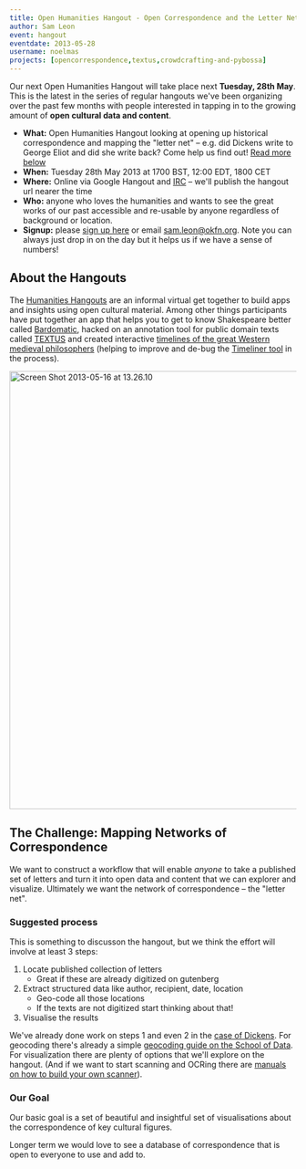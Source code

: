 ```yaml
---
title: Open Humanities Hangout - Open Correspondence and the Letter Net
author: Sam Leon
event: hangout
eventdate: 2013-05-28
username: noelmas
projects: [opencorrespondence,textus,crowdcrafting-and-pybossa]
---
```


Our next Open Humanities Hangout will take place next **Tuesday, 28th May**. This is the latest in the series of regular hangouts we've been organizing over the past few months with people interested in tapping in to the growing amount of **open cultural data and content**.

* **What:** Open Humanities Hangout looking at opening up historical correspondence and mapping the "letter net" &ndash; e.g. did Dickens write to George Eliot and did she write back? Come help us find out! [Read more below](#more)
* **When:** Tuesday 28th May 2013 at 1700 BST, 12:00 EDT, 1800 CET
* **Where:** Online via Google Hangout and [IRC](/contact) &ndash; we'll publish the hangout url nearer the time
* **Who:** anyone who loves the humanities and wants to see the great works of our past accessible and re-usable by anyone regardless of background or location.
* **Signup:** please [sign up here][signup] or email sam.leon@okfn.org. Note you can always just drop in on the day but it helps us if we have a sense of numbers!

[signup]: https://docs.google.com/a/okfn.org/document/d/1WIzi7n3D5_c7QtaGKQAFbm7bMGmi-u_vjmI5NX8MWJA/edit#

## About the Hangouts

The [Humanities Hangouts](/events/hangouts/) are an informal virtual get together to build apps and insights using open cultural material. Among other things participants have put together an app that helps you to get to know Shakespeare better called [Bardomatic](http://crowdcrafting.org/app/bardomatic/), hacked on an annotation tool for public domain texts called [TEXTUS](http://textusproject.org) and created interactive [timelines of the great Western medieval philosophers](http://timeliner.okfnlabs.org/) (helping to improve and de-bug the [Timeliner tool](http://timeliner.okfnlabs.org/) in the process).

<img src="http://farm6.staticflickr.com/5323/8768093210_3343870b2a_c.jpg" alt="Screen Shot 2013-05-16 at 13.26.10" width="1272" height="768" class="aligncenter size-full wp-image-2185" />

<h2 id="more">The Challenge: Mapping Networks of Correspondence</h2>

We want to construct a workflow that will enable *anyone* to take a published set of letters and turn it into open data and content that we can explorer and visualize. Ultimately we want the network of correspondence &ndash; the "letter net".

### Suggested process

This is something to discusson the hangout, but we think the effort will involve at least 3 steps:

  1. Locate published collection of letters
     * Great if these are already digitized on gutenberg
  2. Extract structured data like author, recipient, date, location
     * Geo-code all those locations
     * If the texts are not digitized start thinking about that!
  4. Visualise the results

We've already done work on steps 1 and even 2 in the [case of Dickens](https://github.com/okfn/openletters). For geocoding there's already a simple [geocoding guide on the School of Data](http://schoolofdata.org/2013/02/19/geocoding-part-i-introduction-to-geocoding/). For visualization there are plenty of options that we'll explore on the hangout. (And if we want to start scanning and OCRing there are [manuals on how to build your own scanner](http://www.diybookscanner.org/)).

### Our Goal

Our basic goal is a set of beautiful and insightful set of visualisations about the correspondence of key cultural figures.

Longer term we would love to see a database of correspondence that is open to everyone to use and add to.

